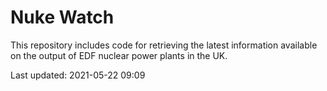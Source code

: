 # Nuke Watch

This repository includes code for retrieving the latest information available on the output of EDF nuclear power plants in the UK.

Last updated: 2021-05-22 09:09